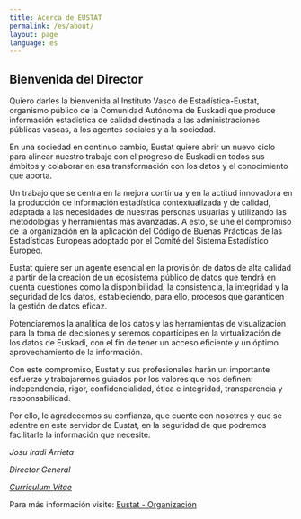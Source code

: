```yaml
---
title: Acerca de EUSTAT
permalink: /es/about/
layout: page
language: es
---
```


Bienvenida del Director
-----------------------

Quiero darles la bienvenida al Instituto Vasco de Estadística-Eustat, organismo público de la Comunidad Autónoma de Euskadi que produce información estadística de calidad destinada a las administraciones públicas vascas, a los agentes sociales y a la sociedad.

En una sociedad en continuo cambio, Eustat quiere abrir un nuevo ciclo para alinear nuestro trabajo con el progreso de Euskadi en todos sus ámbitos y colaborar en esa transformación con los datos y el conocimiento que aporta.

Un trabajo que se centra en la mejora continua y en la actitud innovadora en la producción de información estadística contextualizada y de calidad, adaptada a las necesidades de nuestras personas usuarias y utilizando las metodologías y herramientas más avanzadas. A esto, se une el compromiso de la organización en la aplicación del Código de Buenas Prácticas de las Estadísticas Europeas adoptado por el Comité del Sistema Estadístico Europeo.

Eustat quiere ser un agente esencial en la provisión de datos de alta calidad a partir de la creación de un ecosistema público de datos que tendrá en cuenta cuestiones como la disponibilidad, la consistencia, la integridad y la seguridad de los datos, estableciendo, para ello, procesos que garanticen la gestión de datos eficaz.

Potenciaremos la analítica de los datos y las herramientas de visualización para la toma de decisiones y seremos copartícipes en la virtualización de los datos de Euskadi, con el fin de tener un acceso eficiente y un óptimo aprovechamiento de la información.

Con este compromiso, Eustat y sus profesionales harán un importante esfuerzo y trabajaremos guiados por los valores que nos definen: independencia, rigor, confidencialidad, ética e integridad, transparencia y responsabilidad.

Por ello, le agradecemos su confianza, que cuente con nosotros y que se adentre en este servidor de Eustat, en la seguridad de que podremos facilitarle la información que necesite.

*Josu Iradi Arrieta*

*Director General*

[*Curriculum Vitae*](https://www.irekia.euskadi.eus/es/politicians/163-josu-mirena-iradi-arrieta)

Para más información visite: [Eustat - Organización](https://www.eustat.eus/about/a_eustat_c.html)
